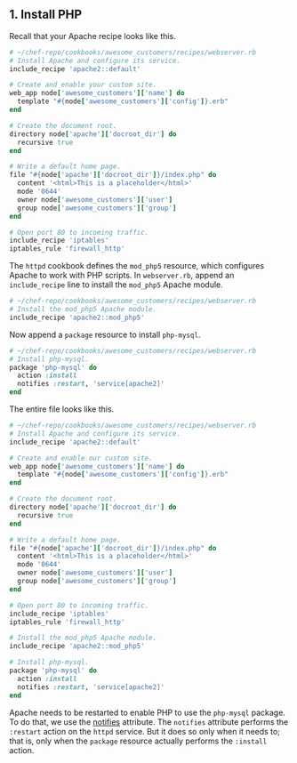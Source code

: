 ## 1. Install PHP

Recall that your Apache recipe looks like this.

```ruby
# ~/chef-repo/cookbooks/awesome_customers/recipes/webserver.rb
# Install Apache and configure its service.
include_recipe 'apache2::default'

# Create and enable your custom site.
web_app node['awesome_customers']['name'] do
  template "#{node['awesome_customers']['config']}.erb"
end

# Create the document root.
directory node['apache']['docroot_dir'] do
  recursive true
end

# Write a default home page.
file "#{node['apache']['docroot_dir']}/index.php" do
  content '<html>This is a placeholder</html>'
  mode '0644'
  owner node['awesome_customers']['user']
  group node['awesome_customers']['group']
end

# Open port 80 to incoming traffic.
include_recipe 'iptables'
iptables_rule 'firewall_http'


```

The `httpd` cookbook defines the `mod_php5` resource, which configures Apache to work with PHP scripts. In <code class="file-path">webserver.rb</code>, append an `include_recipe` line to install the `mod_php5` Apache module.

```ruby
# ~/chef-repo/cookbooks/awesome_customers/recipes/webserver.rb
# Install the mod_php5 Apache module.
include_recipe 'apache2::mod_php5'
```

Now append a `package` resource to install `php-mysql`.

```ruby
# ~/chef-repo/cookbooks/awesome_customers/recipes/webserver.rb
# Install php-mysql.
package 'php-mysql' do
  action :install
  notifies :restart, 'service[apache2]'
end
```

The entire file looks like this.

```ruby
# ~/chef-repo/cookbooks/awesome_customers/recipes/webserver.rb
# Install Apache and configure its service.
include_recipe 'apache2::default'

# Create and enable our custom site.
web_app node['awesome_customers']['name'] do
  template "#{node['awesome_customers']['config']}.erb"
end

# Create the document root.
directory node['apache']['docroot_dir'] do
  recursive true
end

# Write a default home page.
file "#{node['apache']['docroot_dir']}/index.php" do
  content '<html>This is a placeholder</html>'
  mode '0644'
  owner node['awesome_customers']['user']
  group node['awesome_customers']['group']
end

# Open port 80 to incoming traffic.
include_recipe 'iptables'
iptables_rule 'firewall_http'

# Install the mod_php5 Apache module.
include_recipe 'apache2::mod_php5'

# Install php-mysql.
package 'php-mysql' do
  action :install
  notifies :restart, 'service[apache2]'
end
```

Apache needs to be restarted to enable PHP to use the `php-mysql` package. To do that, we use the [notifies](https://docs.chef.io/resource_common.html#notifications) attribute. The `notifies` attribute performs the `:restart` action on the `httpd` service. But it does so only when it needs to; that is, only when the `package` resource actually performs the `:install` action.
